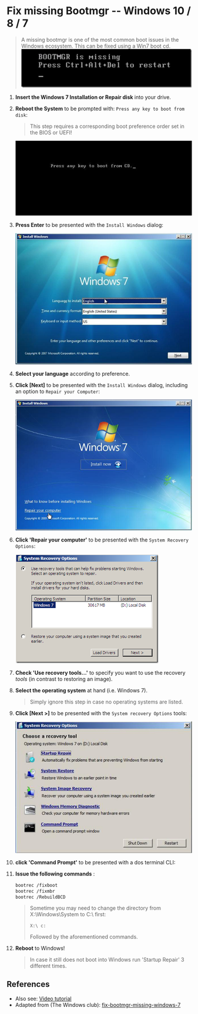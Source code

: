 # Fix missing Bootmgr -- Windows 10 / 8 / 7

> A missing bootmgr is one of the most common boot issues in the Windows ecosystem. This can be fixed using a Win7 boot cd.
![BOOTMBR is missing](assets/01_boot-mgr-missing.png)

1. **Insert the Windows 7 Installation or Repair disk** into your drive.

2. **Reboot the System** to be prompted with: `Press any key to boot from disk`:

	> This step requires a corresponding boot preference order set in the BIOS or UEFI!

	![Press any key to boot from CD.](assets/02_press-any-key.png)

2.	**Press Enter** to be presented with the `Install Windows` dialog:

	![Language selection](assets/03_language-selection.png)

3. **Select your language** according to preference.

3. **Click [Next]** to be presented with the `Install Windows` dialog, including an option to `Repair your Computer`:

	![Repair your computer](assets/04_repair-your-computer.png)

4. **Click 'Repair your computer'** to be presented with the `System Recovery Options`:

	![System Recovery Options & OS selection](assets/05_recovery-options.png)

5.	**Check 'Use recovery tools...'** to specify you want to use the recovery _tools_ (in contrast to restoring an image).

6. **Select the operating system** at hand (i.e. Windows 7).

	> Simply ignore this step in case no operating systems are listed.

7. **Click [Next >]** to be presented with the `System recovery Options` tools:

	![System Recovery Options > Tool selection](assets/06_tool-selection.png)

8. **click 'Command Prompt'** to be presented with a dos terminal CLI:

9. **Issue the following commands** :

	```
	bootrec /fixboot
	bootrec /fixmbr
	bootrec /RebuildBCD
	```

	> Sometime you may need to change the directory from X:\Windows\System to C:\ first:
	> ```
	> X:\ c:
	> ```
	> Followed by the aforementioned commands.

10. **Reboot** to Windows!

	> In case it still does not boot into Windows run 'Startup Repair' 3 different times.

## References

- Also see: [Video tutorial][1]
- Adapted from (The Windows club): [fix-bootmgr-missing-windows-7][2]


<!-- REFERENCES -->

[1]:https://www.youtube.com/watch?v=j4KBjT-Xfgo
[2]:http://www.thewindowsclub.com/fix-bootmgr-missing-windows-7

